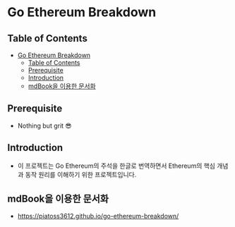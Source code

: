 # Go Ethereum Breakdown

## Table of Contents

- [Go Ethereum Breakdown](#go-ethereum-breakdown)
  - [Table of Contents](#table-of-contents)
  - [Prerequisite](#prerequisite)
  - [Introduction](#introduction)
  - [mdBook을 이용한 문서화](#mdbook%ec%9d%84-%ec%9d%b4%ec%9a%a9%ed%95%9c-%eb%ac%b8%ec%84%9c%ed%99%94)

## Prerequisite

- Nothing but grit 😎

## Introduction

- 이 프로젝트는 Go Ethereum의 주석을 한글로 번역하면서 Ethereum의 핵심 개념과 동작 원리를 이해하기 위한 프로젝트입니다.

## mdBook을 이용한 문서화

- https://piatoss3612.github.io/go-ethereum-breakdown/